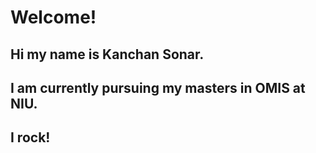 # Welcome!
## Hi my name is Kanchan Sonar. 
## I am currently pursuing my masters in OMIS at NIU.
## I rock!
